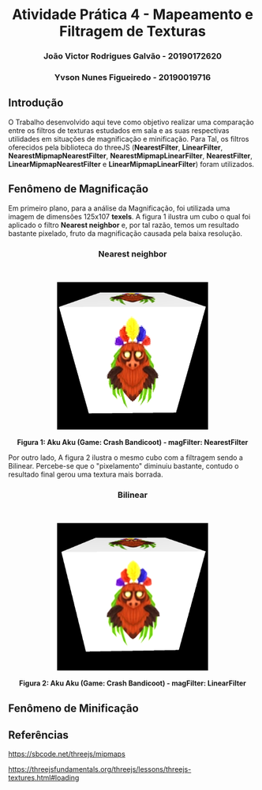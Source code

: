 <h1 align = "center"> Atividade Prática 4 - Mapeamento e Filtragem de Texturas </h1>

<h3 align="center"> João Victor Rodrigues Galvão - 20190172620</h3>
<h3 align="center"> Yvson Nunes Figueiredo - 20190019716</h3>

## Introdução
O Trabalho desenvolvido aqui teve como objetivo realizar uma comparação entre os filtros de texturas estudados em sala e as suas respectivas utilidades em situações de magnificação e minificação. Para Tal, os filtros oferecidos pela biblioteca do threeJS (**NearestFilter**, **LinearFilter**, **NearestMipmapNearestFilter**, **NearestMipmapLinearFilter**, **NearestFilter**, **LinearMipmapNearestFilter** e **LinearMipmapLinearFilter**) foram utilizados.

<h2>Fenômeno de Magnificação</h2>

Em primeiro plano, para a análise da Magnificação, foi utilizada uma imagem de dimensões 125x107 **texels**.  A figura 1 ilustra um cubo o qual foi aplicado o filtro **Nearest neighbor** e, por tal razão, temos um resultado bastante pixelado, fruto da magnificação causada pela baixa resolução.

<h3 align = "center">Nearest neighbor</h3>

<br>
<p align = "center">
<img  style = "justify-content: center" src= "prints/akuaku_pixelado.png" alt =   "drawing" width = "306" height = "298">
</p>
<p align = "center">
<b> Figura 1: Aku Aku (Game: Crash Bandicoot)  - magFilter: NearestFilter</b><p>
</p>

Por outro lado, A figura 2 ilustra o mesmo cubo com a filtragem sendo a Bilinear. Percebe-se que o "pixelamento" diminuiu bastante, contudo o resultado final gerou uma textura mais borrada.

<h3 align = "center">Bilinear</h3>

<br>
<p align = "center">
<img  style = "justify-content: center" src= "prints/akuaku_bilinear.png" alt =   "drawing" width = "306" height = "298">
</p>

<p align = "center">
<b> Figura 2: Aku Aku (Game: Crash Bandicoot) - magFilter: LinearFilter</b><p>
</p>

<h2>Fenômeno de Minificação</h2>


## Referências

https://sbcode.net/threejs/mipmaps

https://threejsfundamentals.org/threejs/lessons/threejs-textures.html#loading